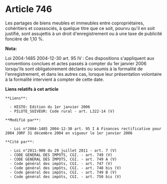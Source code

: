 # Article 746

Les partages de biens meubles et immeubles entre copropriétaires, cohéritiers et coassociés, à quelque titre que ce soit,
pourvu qu'il en soit justifié, sont assujettis à un droit d'enregistrement ou à une taxe de publicité foncière de 1,10 %.

**Nota:**

Loi 2004-1485 2004-12-30 art. 95 IV : Ces dispositions s'appliquent aux conventions conclues et actes passés à compter du 1er
janvier 2006 lorsqu'ils sont obligatoirement déclarés ou soumis à la formalité de l'enregistrement, et dans les autres cas,
lorsque leur présentation volontaire à la formalité intervient à compter de cette date.

**Liens relatifs à cet article**

	**Liens**:

	  - HISTO: Edition du 1er janvier 2006
	  - PILOTE_SUIVEUR: Code rural - art. L322-14 (V)

	**Modifié par**:

	  - Loi n°2004-1485 2004-12-30 art. 95 I A Finances rectificative pour 2004 JORF 31 décembre 2004 en vigueur le 1er janvier 2006

	**Cité par**:

	  - Loi n°2011-900 du 29 juillet 2011 - art. 7 (V)
	  - CODE GENERAL DES IMPOTS, CGI. - art. 749 (V)
	  - CODE GENERAL DES IMPOTS, CGI. - art. 749 A (V)
	  - Code général des impôts, CGI. - art. 747 (V)
	  - Code général des impôts, CGI. - art. 748 bis (V)
	  - Code général des impôts, CGI. - art. 749 B (V)
	  - Code général des impôts, CGI. - art. 750 bis (V)
